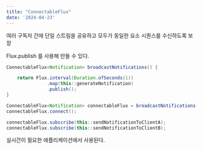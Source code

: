 ```yaml
---
title: "ConnectableFlux"
date: '2024-04-23'
---
```


여러 구독자 간에 단일 스트림을 공유하고 모두가 동일한 요소 시퀀스를 수신하도록 보장

Flux.publish 를 사용해 만들 수 있다.

```java
ConnectableFlux<Notification> broadcastNotifications() { 

    return Flux.interval(Duration.ofSeconds(1))
               .map(this::generateNotification)
               .publish();
}
```

```java
ConnectableFlux<Notification> connectableFlux = broadcastNotifications();
connectableFlux.connect();

connectableFlux.subscribe(this::sendNotificationToClientA);
connectableFlux.subscribe(this::sendNotificationToClientB);
```

실시간이 필요한 애플리케이션에서 사용된다.